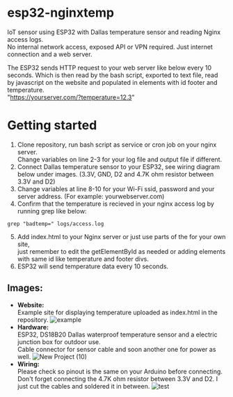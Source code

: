# esp32-nginxtemp
IoT sensor using ESP32 with Dallas temperature sensor and reading Nginx access logs.  
No internal network access, exposed API or VPN required. Just internet connection and a web server.

The ESP32 sends HTTP request to your web server like below every 10 seconds. Which is then read by the bash script, exported to text file, read by javascript on the website and populated in elements with id footer and temperature.  
"https://yourserver.com/?temperature=12.3"

# Getting started
1. Clone repository, run bash script as service or cron job on your nginx server.  
Change variables on line 2-3 for your log file and output file if different.
2. Connect Dallas temperature sensor to your ESP32, see wiring diagram below under images. (3.3V, GND, D2 and 4.7K ohm resistor between 3.3V and D2)
3. Change variables at line 8-10 for your Wi-Fi ssid, password and your server address. (For example: yourwebserver.com)
4. Confirm that the temperature is recieved in your nginx access log by running grep like below:
````
grep "badtemp=" logs/access.log
````
5. Add index.html to your Nginx server or just use parts of the <script></script> for your own site,  
just remember to edit the getElementById as needed or adding elements with same id like temperature and footer divs.
6. ESP32 will send temperature data every 10 seconds.

## Images:
- **Website:**  
Example site for displaying temperature uploaded as index.html in the repository.
![example](https://github.com/user-attachments/assets/2b0d75cf-b3ae-482d-8584-b52aef73b36a)
- **Hardware:**  
ESP32, DS18B20 Dallas waterproof temperature sensor and a electric junction box for outdoor use.  
Cable connector for sensor cable and soon another one for power as well.
![New Project (10)](https://github.com/user-attachments/assets/7070934d-0c15-4341-a849-02a82ba061e7)  
- **Wiring:**  
Please check so pinout is the same on your Arduino before connecting.
Don't forget connecting the 4.7K ohm resistor between 3.3V and D2. I just cut the cables and soldered it in between.
![test](https://github.com/user-attachments/assets/2d71e6e5-caaa-49bf-95a8-22ba4aa8fa5c)
